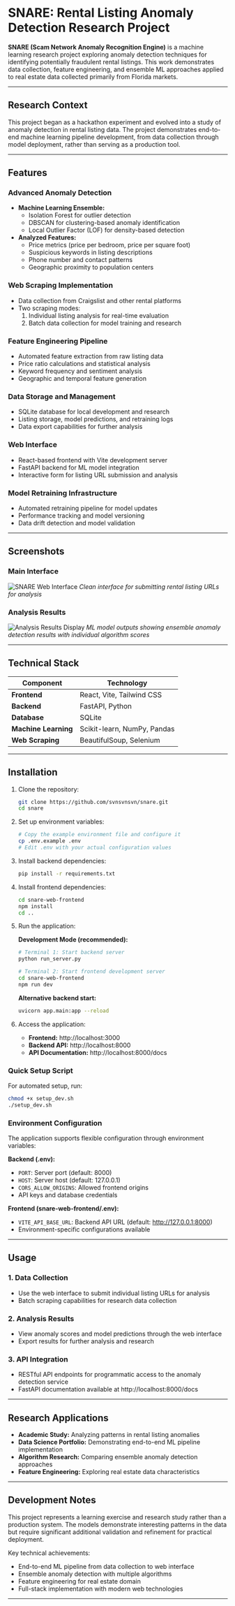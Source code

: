 # SNARE: Rental Listing Anomaly Detection Research Project

**SNARE (Scam Network Anomaly Recognition Engine)** is a machine learning research project exploring anomaly detection techniques for identifying potentially fraudulent rental listings. This work demonstrates data collection, feature engineering, and ensemble ML approaches applied to real estate data collected primarily from Florida markets.

---

## Research Context

This project began as a hackathon experiment and evolved into a study of anomaly detection in rental listing data. The project demonstrates end-to-end machine learning pipeline development, from data collection through model deployment, rather than serving as a production tool.

---

## Features

### Advanced Anomaly Detection
- **Machine Learning Ensemble:**
  - Isolation Forest for outlier detection
  - DBSCAN for clustering-based anomaly identification  
  - Local Outlier Factor (LOF) for density-based detection
- **Analyzed Features:**
  - Price metrics (price per bedroom, price per square foot)
  - Suspicious keywords in listing descriptions
  - Phone number and contact patterns
  - Geographic proximity to population centers

### Web Scraping Implementation
- Data collection from Craigslist and other rental platforms
- Two scraping modes:
  1. Individual listing analysis for real-time evaluation
  2. Batch data collection for model training and research

### Feature Engineering Pipeline
- Automated feature extraction from raw listing data
- Price ratio calculations and statistical analysis
- Keyword frequency and sentiment analysis
- Geographic and temporal feature generation

### Data Storage and Management
- SQLite database for local development and research
- Listing storage, model predictions, and retraining logs
- Data export capabilities for further analysis

### Web Interface
- React-based frontend with Vite development server
- FastAPI backend for ML model integration
- Interactive form for listing URL submission and analysis

### Model Retraining Infrastructure
- Automated retraining pipeline for model updates
- Performance tracking and model versioning
- Data drift detection and model validation

---

## Screenshots

### Main Interface
![SNARE Web Interface](snare-web-frontend/public/main-interface.png)
*Clean interface for submitting rental listing URLs for analysis*

### Analysis Results
![Analysis Results Display](snare-web-frontend/public/analysis-results.png)
*ML model outputs showing ensemble anomaly detection results with individual algorithm scores*

---

## Technical Stack

| Component         | Technology                     |
|-------------------|--------------------------------|
| **Frontend**      | React, Vite, Tailwind CSS     |
| **Backend**       | FastAPI, Python               |
| **Database**      | SQLite                         |
| **Machine Learning** | Scikit-learn, NumPy, Pandas   |
| **Web Scraping**  | BeautifulSoup, Selenium        |

---

## Installation

1. Clone the repository:
   ```bash
   git clone https://github.com/svnsvnsvn/snare.git
   cd snare
   ```

2. Set up environment variables:
   ```bash
   # Copy the example environment file and configure it
   cp .env.example .env
   # Edit .env with your actual configuration values
   ```

3. Install backend dependencies:
   ```bash
   pip install -r requirements.txt
   ```

4. Install frontend dependencies:
   ```bash
   cd snare-web-frontend
   npm install
   cd ..
   ```

5. Run the application:

   **Development Mode (recommended):**
   ```bash
   # Terminal 1: Start backend server
   python run_server.py
   
   # Terminal 2: Start frontend development server
   cd snare-web-frontend
   npm run dev
   ```

   **Alternative backend start:**
   ```bash
   uvicorn app.main:app --reload
   ```

6. Access the application:
   - **Frontend:** http://localhost:3000
   - **Backend API:** http://localhost:8000
   - **API Documentation:** http://localhost:8000/docs

### Quick Setup Script
For automated setup, run:
```bash
chmod +x setup_dev.sh
./setup_dev.sh
```

### Environment Configuration

The application supports flexible configuration through environment variables:

**Backend (.env):**
- `PORT`: Server port (default: 8000)
- `HOST`: Server host (default: 127.0.0.1)
- `CORS_ALLOW_ORIGINS`: Allowed frontend origins
- API keys and database credentials

**Frontend (snare-web-frontend/.env):**
- `VITE_API_BASE_URL`: Backend API URL (default: http://127.0.0.1:8000)
- Environment-specific configurations available

---

## Usage

### 1. Data Collection
- Use the web interface to submit individual listing URLs for analysis
- Batch scraping capabilities for research data collection

### 2. Analysis Results
- View anomaly scores and model predictions through the web interface
- Export results for further analysis and research

### 3. API Integration
- RESTful API endpoints for programmatic access to the anomaly detection service
- FastAPI documentation available at http://localhost:8000/docs

---

## Research Applications

- **Academic Study:** Analyzing patterns in rental listing anomalies
- **Data Science Portfolio:** Demonstrating end-to-end ML pipeline implementation  
- **Algorithm Research:** Comparing ensemble anomaly detection approaches
- **Feature Engineering:** Exploring real estate data characteristics

---

## Development Notes

This project represents a learning exercise and research study rather than a production system. The models demonstrate interesting patterns in the data but require significant additional validation and refinement for practical deployment.

Key technical achievements:
- End-to-end ML pipeline from data collection to web interface
- Ensemble anomaly detection with multiple algorithms
- Feature engineering for real estate domain
- Full-stack implementation with modern web technologies

---
